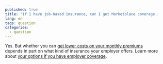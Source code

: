 ```yaml
---
published: true
title: "If I have job-based insurance, can I get Marketplace coverage instead?"
lang: en
tags: question
categories:
  - question
---
```


Yes. But whether you can [get lower costs on your monthly premiums](/will-i-qualify-to-save-on-monthly-premiums) depends in part on what kind of insurance your employer offers. Learn more about [your options if you have employer coverage](/what-if-i-have-job-based-health-insurance).
